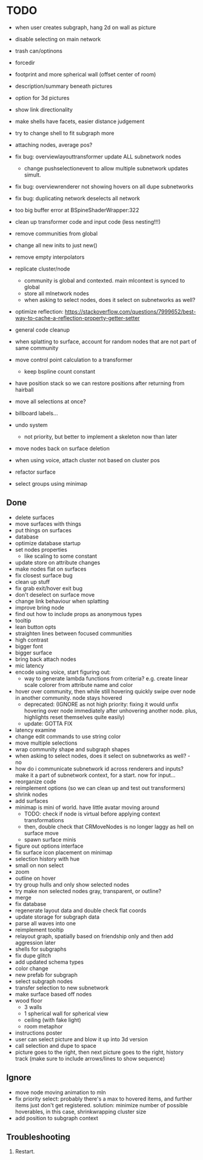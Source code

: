 # TODO

- when user creates subgraph, hang 2d on wall as picture
- disable selecting on main network
- trash can/optinons
- forcedir
- footprint and more spherical wall (offset center of room)
- description/summary beneath pictures
- option for 3d pictures

- show link directionality

- make shells have facets, easier distance judgement
- try to change shell to fit subgraph more

- attaching nodes, average pos?
- fix bug: overviewlayouttransformer update ALL subnetwork nodes
    - change pushselectionevent to allow multiple subnetwork updates simult.
- fix bug: overviewrenderer not showing hovers on all dupe subnetworks
- fix bug: duplicating network deselects all network

- too big buffer error at BSpineShaderWrapper:322
- clean up transformer code and input code (less nesting!!!)

- remove communities from global
- change all new inits to just new()
- remove empty interpolators

- replicate cluster/node
    - community is global and contexted. main mlcontext is synced to global
    - store all mlnetwork nodes
    - when asking to select nodes, does it select on subnetworks as well?
- optimize reflection: https://stackoverflow.com/questions/7999652/best-way-to-cache-a-reflection-property-getter-setter


- general code cleanup
- when splatting to surface, account for random nodes that are not part of same community
- move control point calculation to a transformer
    - keep bspline count constant
- have position stack so we can restore positions after returning from hairball
- move all selections at once?
- billboard labels...

- undo system
    - not priority, but better to implement a skeleton now than later

- move nodes back on surface deletion
- when using voice, attach cluster not based on cluster pos


- refactor surface
- select groups using minimap

## Done

- delete surfaces
- move surfaces with things
- put things on surfaces
- database
- optimize database startup
- set nodes properties
    - like scaling to some constant
- update store on attribute changes
- make nodes flat on surfaces
- fix closest surface bug
- clean up stuff
- fix grab exit/hover exit bug
- don't deselect on surface move
- change link behaviour when splatting
- improve bring node
- find out how to include props as anonymous types
- tooltip
- lean button opts
- straighten lines between focused communities
- high contrast
- bigger font
- bigger surface
- bring back attach nodes
- mic latency
- encode using voice, start figuring out:
    - way to generate lambda functions from criteria? e.g. create linear scale colorer from attribute name and color
-  hover over community, then while still hovering quickly swipe over node in another community. node stays hovered
    - deprecated: (IGNORE as not high priority: fixing it would unfix hovering over node immediately after unhovering another node. plus, highlights reset themselves quite easily)
    - update: GOTTA FIX
- latency examine
- change edit commands to use string color
- move multiple selections
- wrap community shape and subgraph shapes
- when asking to select nodes, does it select on subnetworks as well? - no
- how do i communicate subnetwork id across renderers and inputs? make it a part of subnetwork context, for a start. now for input...
- reorganize code
- reimplement options (so we can clean up and test out transformers)
- shrink nodes
- add surfaces
- minimap is mini of world. have little avatar moving around
    - TODO: check if node is virtual before applying context transformations
    - then, double check that CRMoveNodes is no longer laggy as hell on surface move
    - spawn surface minis
- figure out options interface
- fix surface icon placement on minimap
- selection history with hue
- small on non select
- zoom
- outline on hover
- try group hulls and only show selected nodes
- try make non selected nodes gray, transparent, or outline?
- merge
- fix database
- regenerate layout data and double check flat coords
- update storage for subgraph data
- parse all waves into one
- reimplement tooltip
- relayout graph, spatially based on friendship only and then add aggression later
- shells for subgraphs
- fix dupe glitch
- add updated schema types
- color change
- new prefab for subgraph
- select subgraph nodes
- transfer selection to new subnetwork
- make surface based off nodes
- wood floor
    - 3 walls
    - 1 spherical wall for spherical view
    - ceiling (with fake light)
    - room metaphor
- instructions poster
- user can select picture and blow it up into 3d version
- call selection and dupe to space
- picture goes to the right, then next picture goes to the right, history track (make sure to include arrows/lines to show sequence)

## Ignore
- move node moving animation to mln
- fix priority select: probably there's a max to hovered items, and further items just don't get registered. solution: minimize number of possible hoverables, in this case, shrinkwrapping cluster size
- add position to subgraph context

## Troubleshooting

1) Restart.